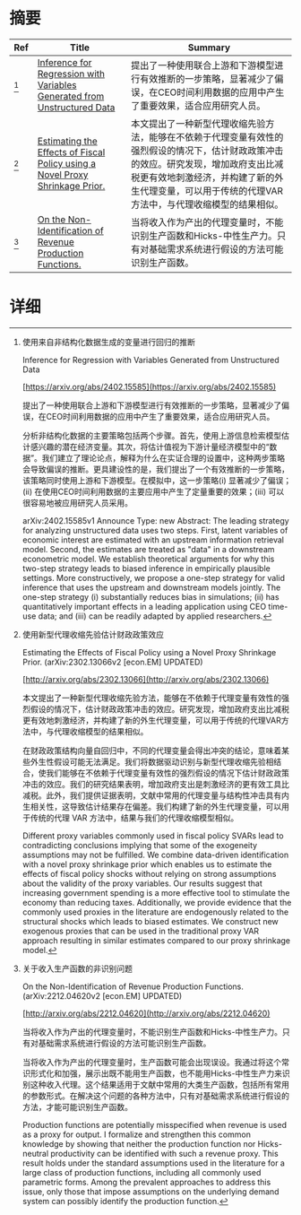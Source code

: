 # 摘要

| Ref | Title | Summary |
| --- | --- | --- |
| [^1] | [Inference for Regression with Variables Generated from Unstructured Data](https://arxiv.org/abs/2402.15585) | 提出了一种使用联合上游和下游模型进行有效推断的一步策略，显著减少了偏误，在CEO时间利用数据的应用中产生了重要效果，适合应用研究人员。 |
| [^2] | [Estimating the Effects of Fiscal Policy using a Novel Proxy Shrinkage Prior.](http://arxiv.org/abs/2302.13066) | 本文提出了一种新型代理收缩先验方法，能够在不依赖于代理变量有效性的强烈假设的情况下，估计财政政策冲击的效应。研究发现，增加政府支出比减税更有效地刺激经济，并构建了新的外生代理变量，可以用于传统的代理VAR方法中，与代理收缩模型的结果相似。 |
| [^3] | [On the Non-Identification of Revenue Production Functions.](http://arxiv.org/abs/2212.04620) | 当将收入作为产出的代理变量时，不能识别生产函数和Hicks-中性生产力。只有对基础需求系统进行假设的方法可能识别生产函数。 |

# 详细

[^1]: 使用来自非结构化数据生成的变量进行回归的推断

    Inference for Regression with Variables Generated from Unstructured Data

    [https://arxiv.org/abs/2402.15585](https://arxiv.org/abs/2402.15585)

    提出了一种使用联合上游和下游模型进行有效推断的一步策略，显著减少了偏误，在CEO时间利用数据的应用中产生了重要效果，适合应用研究人员。

    

    分析非结构化数据的主要策略包括两个步骤。首先，使用上游信息检索模型估计感兴趣的潜在经济变量。其次，将估计值视为下游计量经济模型中的“数据”。我们建立了理论论点，解释为什么在实证合理的设置中，这种两步策略会导致偏误的推断。更具建设性的是，我们提出了一个有效推断的一步策略，该策略同时使用上游和下游模型。在模拟中，这一步策略(i) 显著减少了偏误；(ii) 在使用CEO时间利用数据的主要应用中产生了定量重要的效果；(iii) 可以很容易地被应用研究人员采用。

    arXiv:2402.15585v1 Announce Type: new  Abstract: The leading strategy for analyzing unstructured data uses two steps. First, latent variables of economic interest are estimated with an upstream information retrieval model. Second, the estimates are treated as "data" in a downstream econometric model. We establish theoretical arguments for why this two-step strategy leads to biased inference in empirically plausible settings. More constructively, we propose a one-step strategy for valid inference that uses the upstream and downstream models jointly. The one-step strategy (i) substantially reduces bias in simulations; (ii) has quantitatively important effects in a leading application using CEO time-use data; and (iii) can be readily adapted by applied researchers.
    
[^2]: 使用新型代理收缩先验估计财政政策效应

    Estimating the Effects of Fiscal Policy using a Novel Proxy Shrinkage Prior. (arXiv:2302.13066v2 [econ.EM] UPDATED)

    [http://arxiv.org/abs/2302.13066](http://arxiv.org/abs/2302.13066)

    本文提出了一种新型代理收缩先验方法，能够在不依赖于代理变量有效性的强烈假设的情况下，估计财政政策冲击的效应。研究发现，增加政府支出比减税更有效地刺激经济，并构建了新的外生代理变量，可以用于传统的代理VAR方法中，与代理收缩模型的结果相似。

    

    在财政政策结构向量自回归中，不同的代理变量会得出冲突的结论，意味着某些外生性假设可能无法满足。我们将数据驱动识别与新型代理收缩先验相结合，使我们能够在不依赖于代理变量有效性的强烈假设的情况下估计财政政策冲击的效应。我们的研究结果表明，增加政府支出是刺激经济的更有效工具比减税。此外，我们提供证据表明，文献中常用的代理变量与结构性冲击具有内生相关性，这导致估计结果存在偏差。我们构建了新的外生代理变量，可以用于传统的代理 VAR 方法中，结果与我们的代理收缩模型相似。

    Different proxy variables commonly used in fiscal policy SVARs lead to contradicting conclusions implying that some of the exogeneity assumptions may not be fulfilled. We combine data-driven identification with a novel proxy shrinkage prior which enables us to estimate the effects of fiscal policy shocks without relying on strong assumptions about the validity of the proxy variables. Our results suggest that increasing government spending is a more effective tool to stimulate the economy than reducing taxes. Additionally, we provide evidence that the commonly used proxies in the literature are endogenously related to the structural shocks which leads to biased estimates. We construct new exogenous proxies that can be used in the traditional proxy VAR approach resulting in similar estimates compared to our proxy shrinkage model.
    
[^3]: 关于收入生产函数的非识别问题

    On the Non-Identification of Revenue Production Functions. (arXiv:2212.04620v2 [econ.EM] UPDATED)

    [http://arxiv.org/abs/2212.04620](http://arxiv.org/abs/2212.04620)

    当将收入作为产出的代理变量时，不能识别生产函数和Hicks-中性生产力。只有对基础需求系统进行假设的方法可能识别生产函数。

    

    当将收入作为产出的代理变量时，生产函数可能会出现误设。我通过将这个常识形式化和加强，展示出既不能用生产函数，也不能用Hicks-中性生产力来识别这种收入代理。这个结果适用于文献中常用的大类生产函数，包括所有常用的参数形式。在解决这个问题的各种方法中，只有对基础需求系统进行假设的方法，才能可能识别生产函数。

    Production functions are potentially misspecified when revenue is used as a proxy for output. I formalize and strengthen this common knowledge by showing that neither the production function nor Hicks-neutral productivity can be identified with such a revenue proxy. This result holds under the standard assumptions used in the literature for a large class of production functions, including all commonly used parametric forms. Among the prevalent approaches to address this issue, only those that impose assumptions on the underlying demand system can possibly identify the production function.
    

